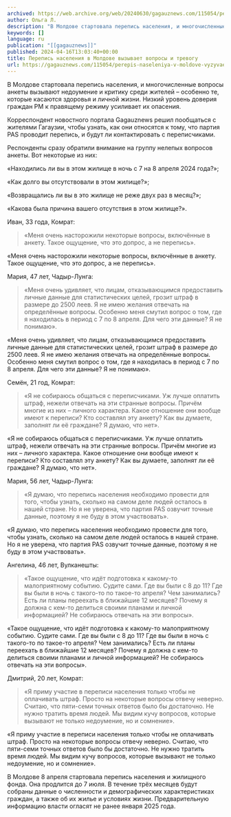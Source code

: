 ```yaml
---
archived: https://web.archive.org/web/20240630/gagauznews.com/115054/perepis-naseleniya-v-moldove-vyzyvaet-voprosy-i-trevogu.html
author: Ольга Л.
description: "В Молдове стартовала перепись населения, и многочисленные вопросы анкеты вызывают недоумение и критику среди жителей – особенно те, которые касаются здоровья и личной жизни. Низкий уровень доверия граждан РМ к правящему режиму усиливает их опасения.  Корреспондент новостного портала Gagauznews решил пообщаться с жителями Гагаузии, чтобы узнать, как они относятся к тому, что партия PAS проводит перепись, и будут ли контактировать с переписчиками. Респонденты сразу обратили внимание на группу нелепых вопросов анкеты. Вот некоторые из них: «Находились ли вы в этом жилище в ночь с 7 на 8 апреля 2024 года?»; «Как долго вы отсутствовали в этом жилище?»; «Возвращались ли вы […]"
keywords: []
language: ru
publication: "[[gagauznews]]"
published: 2024-04-16T13:03:40+00:00
title: Перепись населения в Молдове вызывает вопросы и тревогу
url: https://gagauznews.com/115054/perepis-naseleniya-v-moldove-vyzyvaet-voprosy-i-trevogu.html
---
```


В Молдове стартовала перепись населения, и многочисленные вопросы анкеты вызывают недоумение и критику среди жителей – особенно те, которые касаются здоровья и личной жизни. Низкий уровень доверия граждан РМ к правящему режиму усиливает их опасения.

Корреспондент новостного портала Gagauznews решил пообщаться с жителями Гагаузии, чтобы узнать, как они относятся к тому, что партия PAS проводит перепись, и будут ли контактировать с переписчиками.

Респонденты сразу обратили внимание на группу нелепых вопросов анкеты. Вот некоторые из них:

«Находились ли вы в этом жилище в ночь с 7 на 8 апреля 2024 года?»;

«Как долго вы отсутствовали в этом жилище?»;

«Возвращались ли вы в это жилище не реже двух раз в месяц?»;

«Какова была причина вашего отсутствия в этом жилище?».

Иван, 33 года, Комрат:

> «Меня очень насторожили некоторые вопросы, включённые в анкету. Такое ощущение, что это допрос, а не перепись».

«Меня очень насторожили некоторые вопросы, включённые в анкету. Такое ощущение, что это допрос, а не перепись».

Мария, 47 лет, Чадыр-Лунга:

> «Меня очень удивляет, что лицам, отказывающимся предоставить личные данные для статистических целей, грозит штраф в размере до 2500 леев. Я не имею желания отвечать на определённые вопросы. Особенно меня смутил вопрос о том, где я находилась в период с 7 по 8 апреля. Для чего эти данные? Я не понимаю».

«Меня очень удивляет, что лицам, отказывающимся предоставить личные данные для статистических целей, грозит штраф в размере до 2500 леев. Я не имею желания отвечать на определённые вопросы. Особенно меня смутил вопрос о том, где я находилась в период с 7 по 8 апреля. Для чего эти данные? Я не понимаю».

Семён, 21 год, Комрат:

> «Я не собираюсь общаться с переписчиками. Уж лучше оплатить штраф, нежели отвечать на эти странные вопросы. Причём многие из них – личного характера. Какое отношение они вообще имеют к переписи? Кто составлял эту анкету? Как вы думаете, заполнят ли её граждане? Я думаю, что нет».

«Я не собираюсь общаться с переписчиками. Уж лучше оплатить штраф, нежели отвечать на эти странные вопросы. Причём многие из них – личного характера. Какое отношение они вообще имеют к переписи? Кто составлял эту анкету? Как вы думаете, заполнят ли её граждане? Я думаю, что нет».

Мария, 56 лет, Чадыр-Лунга:

> «Я думаю, что перепись населения необходимо провести для того, чтобы узнать, сколько на самом деле людей осталось в нашей стране. Но я не уверена, что партия PAS озвучит точные данные, поэтому я не буду в этом участвовать».

«Я думаю, что перепись населения необходимо провести для того, чтобы узнать, сколько на самом деле людей осталось в нашей стране. Но я не уверена, что партия PAS озвучит точные данные, поэтому я не буду в этом участвовать».

Ангелина, 46 лет, Вулканешты:

> «Такое ощущение, что идёт подготовка к какому-то малоприятному событию. Судите сами. Где вы были с 8 до 11? Где вы были в ночь с такого-то по такое-то апреля? Чем занимались? Есть ли планы переехать в ближайшие 12 месяцев? Почему я должна с кем-то делиться своими планами и личной информацией? Не собираюсь отвечать на эти вопросы».

«Такое ощущение, что идёт подготовка к какому-то малоприятному событию. Судите сами. Где вы были с 8 до 11? Где вы были в ночь с такого-то по такое-то апреля? Чем занимались? Есть ли планы переехать в ближайшие 12 месяцев? Почему я должна с кем-то делиться своими планами и личной информацией? Не собираюсь отвечать на эти вопросы».

Дмитрий, 20 лет, Комрат:

> «Я приму участие в переписи населения только чтобы не оплачивать штраф. Просто на некоторые вопросы отвечу неверно. Считаю, что пяти-семи точных ответов было бы достаточно. Не нужно тратить время людей. Мы видим кучу вопросов, которые вызывают не только недоумение, но и сомнение».

«Я приму участие в переписи населения только чтобы не оплачивать штраф. Просто на некоторые вопросы отвечу неверно. Считаю, что пяти-семи точных ответов было бы достаточно. Не нужно тратить время людей. Мы видим кучу вопросов, которые вызывают не только недоумение, но и сомнение».

В Молдове 8 апреля стартовала перепись населения и жилищного фонда. Она продлится до 7 июля. В течение трёх месяцев будут собраны данные о численности и демографических характеристиках граждан, а также об их жилье и условиях жизни. Предварительную информацию власти огласят не ранее января 2025 года.